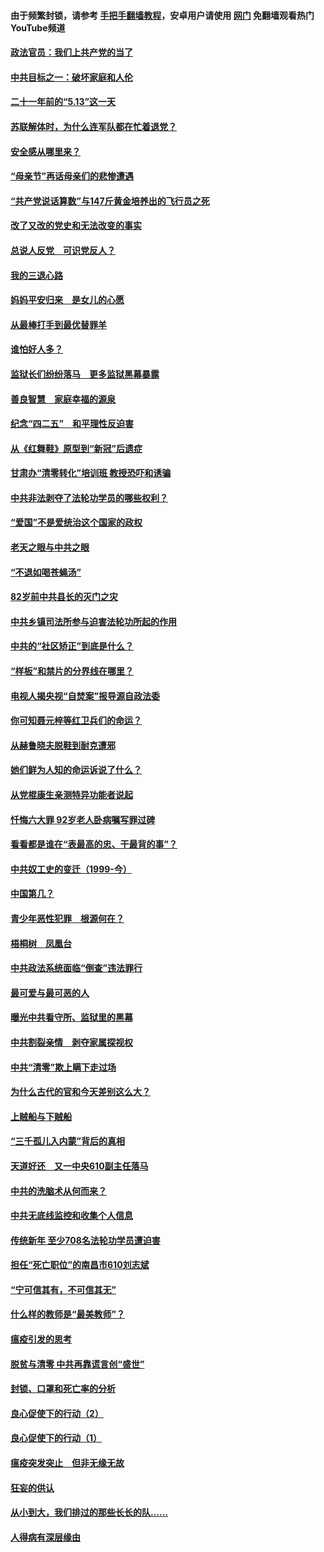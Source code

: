 #### 由于频繁封锁，请参考 [手把手翻墙教程](https://github.com/gfw-breaker/guides/wiki/)，安卓用户请使用 [网门](https://github.com/gfw-breaker/nogfw/blob/master/dl.md?t=05210400) 免翻墙观看热门YouTube频道 

#### [政法官员：我们上共产党的当了](../pages/19/425351.md?t=05210400) 

#### [中共目标之一：破坏家庭和人伦](../pages/19/424454.md?t=05210400) 

#### [二十一年前的“5.13”这一天](../pages/19/424814.md?t=05210400) 

#### [苏联解体时，为什么连军队都在忙着退党？](../pages/19/424335.md?t=05210400) 

#### [安全感从哪里来？](../pages/19/424336.md?t=05210400) 

#### [“母亲节”再话母亲们的悲惨遭遇](../pages/19/424234.md?t=05210400) 

#### [“共产党说话算数”与147斤黄金培养出的飞行员之死](../pages/19/424115.md?t=05210400) 

#### [改了又改的党史和无法改变的事实](../pages/19/424037.md?t=05210400) 

#### [总说人反党　可识党反人？](../pages/19/423820.md?t=05210400) 

#### [我的三退心路](../pages/19/423876.md?t=05210400) 

#### [妈妈平安归来　是女儿的心愿](../pages/19/423947.md?t=05210400) 

#### [从最棒打手到最优替罪羊](../pages/19/423819.md?t=05210400) 

#### [谁怕好人多？](../pages/19/423774.md?t=05210400) 

#### [监狱长们纷纷落马　更多监狱黑幕暴露](../pages/19/423787.md?t=05210400) 

#### [善良智慧　家庭幸福的源泉](../pages/19/423632.md?t=05210400) 

#### [纪念“四二五”　和平理性反迫害](../pages/19/423660.md?t=05210400) 

#### [从《红舞鞋》原型到“新冠”后遗症](../pages/19/423509.md?t=05210400) 

#### [甘肃办“清零转化”培训班 教授恐吓和诱骗](../pages/19/423498.md?t=05210400) 

#### [中共非法剥夺了法轮功学员的哪些权利？](../pages/19/423392.md?t=05210400) 

#### [“爱国”不是爱统治这个国家的政权](../pages/19/423029.md?t=05210400) 

#### [老天之眼与中共之眼](../pages/19/423378.md?t=05210400) 

#### [“不退如喝苍蝇汤”](../pages/19/423287.md?t=05210400) 

#### [82岁前中共县长的灭门之灾](../pages/19/423055.md?t=05210400) 

#### [中共乡镇司法所参与迫害法轮功所起的作用](../pages/19/423064.md?t=05210400) 

#### [中共的“社区矫正”到底是什么？](../pages/19/422870.md?t=05210400) 

#### [“样板”和禁片的分界线在哪里？](../pages/19/422704.md?t=05210400) 

#### [电视人揭央视“自焚案”报导源自政法委](../pages/19/422770.md?t=05210400) 

#### [你可知聂元梓等红卫兵们的命运？](../pages/19/422848.md?t=05210400) 

#### [从赫鲁晓夫脱鞋到耐克遭邪](../pages/19/422826.md?t=05210400) 

#### [她们鲜为人知的命运诉说了什么？](../pages/19/422754.md?t=05210400) 

#### [从党棍康生亲测特异功能者说起](../pages/19/422657.md?t=05210400) 

#### [忏悔六大罪 92岁老人卧病嘱写罪过碑](../pages/19/422750.md?t=05210400) 

#### [看看都是谁在“表最高的忠、干最背的事”？](../pages/19/422703.md?t=05210400) 

#### [中共奴工史的变迁（1999-今）](../pages/19/422656.md?t=05210400) 

#### [中国第几？](../pages/19/422496.md?t=05210400) 

#### [青少年恶性犯罪　根源何在？](../pages/19/422449.md?t=05210400) 

#### [梧桐树　凤凰台](../pages/19/422442.md?t=05210400) 

#### [中共政法系统面临“倒查”违法罪行](../pages/19/422497.md?t=05210400) 

#### [最可爱与最可恶的人](../pages/19/422448.md?t=05210400) 

#### [曝光中共看守所、监狱里的黑幕](../pages/19/422390.md?t=05210400) 

#### [中共割裂亲情　剥夺家属探视权](../pages/19/422364.md?t=05210400) 

#### [中共“清零”欺上瞒下走过场](../pages/19/422306.md?t=05210400) 

#### [为什么古代的官和今天差别这么大？](../pages/19/422228.md?t=05210400) 

#### [上贼船与下贼船](../pages/19/422276.md?t=05210400) 

#### [“三千孤儿入内蒙”背后的真相](../pages/19/422229.md?t=05210400) 

#### [天道好还　又一中央610副主任落马](../pages/19/422155.md?t=05210400) 

#### [中共的洗脑术从何而来？](../pages/19/422154.md?t=05210400) 

#### [中共无底线监控和收集个人信息](../pages/19/422039.md?t=05210400) 

#### [传统新年 至少708名法轮功学员遭迫害](../pages/19/421946.md?t=05210400) 

#### [担任“死亡职位”的南昌市610刘志斌](../pages/19/421957.md?t=05210400) 

#### [“宁可信其有，不可信其无”](../pages/19/421691.md?t=05210400) 

#### [什么样的教师是“最美教师”？](../pages/19/421755.md?t=05210400) 

#### [瘟疫引发的思考](../pages/19/421594.md?t=05210400) 

#### [脱贫与清零 中共再靠谎言创“盛世”](../pages/19/421590.md?t=05210400) 

#### [封锁、口罩和死亡率的分析](../pages/19/421495.md?t=05210400) 

#### [良心促使下的行动（2）](../pages/19/421361.md?t=05210400) 

#### [良心促使下的行动（1）](../pages/19/421302.md?t=05210400) 

#### [瘟疫突发突止　但非无缘无故](../pages/19/421281.md?t=05210400) 

#### [狂妄的供认](../pages/19/421199.md?t=05210400) 

#### [从小到大，我们排过的那些长长的队……](../pages/19/421243.md?t=05210400) 

#### [人得病有深层缘由](../pages/19/420864.md?t=05210400) 

